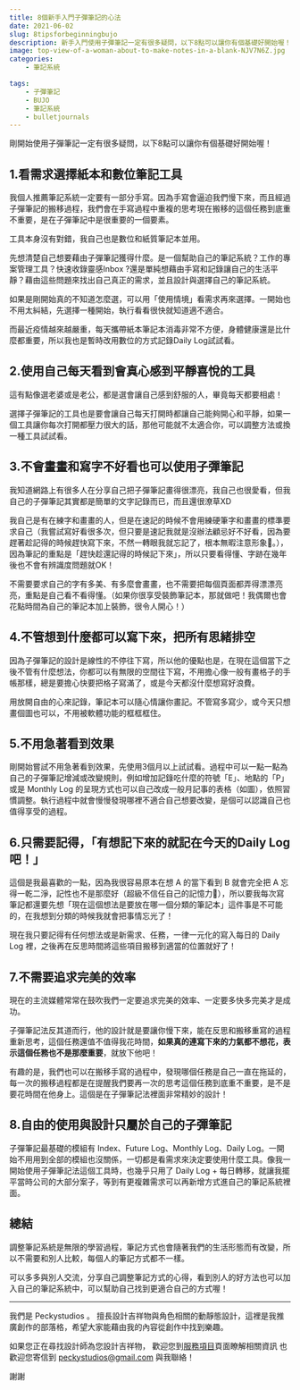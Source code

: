 ```yaml
---
title: 8個新手入門子彈筆記的心法
date: 2021-06-02
slug: 8tipsforbeginningbujo
description: 新手入門使用子彈筆記一定有很多疑問，以下8點可以讓你有個基礎好開始喔！
image: top-view-of-a-woman-about-to-make-notes-in-a-blank-NJV7N6Z.jpg
categories:
    - 筆記系統

tags:
    - 子彈筆記
    - BUJO
    - 筆記系統
    - bulletjournals
---
```


剛開始使用子彈筆記一定有很多疑問，以下8點可以讓你有個基礎好開始喔！


## 1.看需求選擇紙本和數位筆記工具

我個人推薦筆記系統一定要有一部分手寫。因為手寫會逼迫我們慢下來，而且經過子彈筆記的搬移過程，我們會在手寫過程中重複的思考現在搬移的這個任務到底重不重要，是在子彈筆記中是很重要的一個要素。

工具本身沒有對錯，我自己也是數位和紙質筆記本並用。

先想清楚自己想要藉由子彈筆記獲得什麼。是一個幫助自己的筆記系統？工作的專案管理工具？快速收錄靈感Inbox ?還是單純想藉由手寫和記錄讓自己的生活平靜？藉由這些問題來找出自己真正的需求，並且設計與選擇自己的筆記系統。

如果是剛開始真的不知道怎麼選，可以用「使用情境」看需求再來選擇。一開始也不用太糾結，先選擇一種開始，執行看看很快就知道適不適合。

而最近疫情越來越嚴重，每天攜帶紙本筆記本消毒非常不方便，身體健康還是比什麼都重要，所以我也是暫時改用數位的方式記錄Daily Log試試看。

## 2.使用自己每天看到會真心感到平靜喜悅的工具

這有點像選老婆或是老公，都是選會讓自己感到舒服的人，畢竟每天都要相處！

選擇子彈筆記的工具也是要會讓自己每天打開時都讓自己能夠開心和平靜，如果一個工具讓你每次打開都壓力很大的話，那他可能就不太適合你，可以調整方法或換一種工具試試看。

## 3.不會畫畫和寫字不好看也可以使用子彈筆記

我知道網路上有很多人在分享自己把子彈筆記畫得很漂亮，我自己也很愛看，但我自己的子彈筆記其實都是簡單的文字記錄而已，而且還很潦草XD

我自己是有在練字和畫畫的人，但是在速記的時候不會用練硬筆字和畫畫的標準要求自己（我嘗試寫好看很多次，但只要是速記我就是沒辦法顧忌好不好看，因為要趕著趁記得的時候趕快寫下來，不然一轉眼我就忘記了，根本無暇注意形象🤣。），因為筆記的重點是「趕快趁還記得的時候記下來」，所以只要看得懂、字跡在幾年後也不會有辨識度問題就OK！

不需要要求自己的字有多美、有多麼會畫畫，也不需要把每個頁面都弄得漂漂亮亮，重點是自己看不看得懂。（如果你很享受裝飾筆記本，那就做吧！我偶爾也會花點時間為自己的筆記本加上裝飾，很令人開心！）

## 4.不管想到什麼都可以寫下來，把所有思緒排空

因為子彈筆記的設計是線性的不停往下寫，所以他的優點也是，在現在這個當下之後不管有什麼想法，你都可以有無限的空間往下寫，不用擔心像一般有畫格子的手帳那樣，總是要擔心快要把格子寫滿了，或是今天都沒什麼想寫好浪費。

用放開自由的心來記錄，筆記本可以隨心情讓你畫記。不管寫多寫少，或今天只想畫個圖也可以，不用被軟體功能的框框框住。

## 5.不用急著看到效果

剛開始嘗試不用急著看到效果，先使用3個月以上試試看。過程中可以一點一點為自己的子彈筆記增減或改變規則，例如增加記錄吃什麼的符號「E」、地點的「P」或是 Monthly Log 的呈現方式也可以自己改成一般月記事的表格（如圖），依照習慣調整。執行過程中就會慢慢發現哪裡不適合自己想要改變，是個可以認識自己也值得享受的過程。

## 6.只需要記得，「有想記下來的就記在今天的Daily Log吧！」

這個是我最喜歡的一點，因為我很容易原本在想 A 的當下看到 B 就會完全把 A 忘得一乾二淨，記性也不是那麼好（超級不信任自己的記憶力🤣），所以要我每次寫筆記都還要先想「現在這個想法是要放在哪一個分類的筆記本」這件事是不可能的，在我想到分類的時候我就會把事情忘光了！

現在我只要記得有任何想法或是新需求、任務，一律一元化的寫入每日的 Daily Log 裡，之後再在反思時間將這些項目搬移到適當的位置就好了！

## 7.不需要追求完美的效率

現在的主流媒體常常在鼓吹我們一定要追求完美的效率、一定要多快多完美才是成功。

子彈筆記法反其道而行，他的設計就是要讓你慢下來，能在反思和搬移重寫的過程重新思考，這個任務還值不值得我花時間，**如果真的連寫下來的力氣都不想花，表示這個任務也不是那麼重要**，就放下他吧！

有趣的是，我們也可以在搬移手寫的過程中，發現哪個任務是自己一直在拖延的，每一次的搬移過程都是在提醒我們要再一次的思考這個任務到底重不重要，是不是要花時間在他身上。這個是在子彈筆記法裡面非常精妙的設計！

## 8.自由的使用與設計只屬於自己的子彈筆記

子彈筆記最基礎的模組有 Index、Future Log、Monthly Log、Daily Log。一開始不用用到全部的模組也沒關係，一切都是看需求來決定要使用什麼工具。像我一開始使用子彈筆記法這個工具時，也幾乎只用了 Daily Log + 每日轉移，就讓我擺平當時公司的大部分案子，等到有更複雜需求可以再新增方式進自己的筆記系統裡面。


## 總結

調整筆記系統是無限的學習過程，筆記方式也會隨著我們的生活形態而有改變，所以不需要和別人比較，每個人的筆記方式都不一樣。

可以多多與別人交流，分享自己調整筆記方式的心得，看到別人的好方法也可以加入自己的筆記系統中，可以幫助自己找到更適合自己的方式喔！




---

我們是 Peckystudios 。
擅長設計吉祥物與角色相關的動靜態設計，這裡是我推廣創作的部落格，希望大家能藉由我的內容從創作中找到樂趣。

如果您正在尋找設計師為您設計吉祥物，
歡迎您到[服務項目](https://peckyhsieh.wixsite.com/peckystudiosservice)頁面瞭解相關資訊
也歡迎您寄信到 peckystudios@gmail.com 與我聯絡！

謝謝